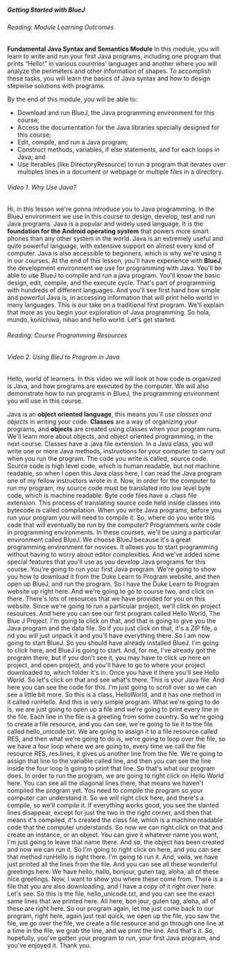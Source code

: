 ##### Getting Started with BlueJ
###### Reading: Module Learning Outcomes
**Fundamental Java Syntax and Semantics Module**
In this module, you will learn to write and run your first Java programs, including one program that prints “Hello!” in various countries’ languages and another where you will analyze the perimeters and other information of shapes. To accomplish these tasks, you will learn the basics of Java syntax and how to design stepwise solutions with programs.

By the end of this module, you will be able to:
- Download and run BlueJ, the Java programming environment for this course;
- Access the documentation for the Java libraries specially designed for this course;
- Edit, compile, and run a Java program;
- Construct methods, variables, if else statements, and for each loops in Java; and
- Use Iterables (like DirectoryResource) to run a program that iterates over multiples lines in a document or webpage or multiple files in a directory.



###### Video 1. Why Use Java?

Hi, in this lesson we're gonna introduce you to Java programming. In the BlueJ environment we use in this course to design, develop, test and run Java programs. Java is a popular and widely used language. It is the **foundation for the Android operating system** that powers more smart phones than any other system in the world. Java is an extremely useful and quite powerful language, with extensive support on almost every kind of computer. Java is also accessible to beginners, which is why we're using it in our courses. At the end of this lesson, you'll have experience with **BlueJ**, the development environment we use for programming with Java. You'll be able to use BlueJ to compile and run a java program. You'll know the basic design, edit, compile, and the execute cycle. That's part of programming with hundreds of different languages. And you'll see first hand how simple and powerful Java is, in accessing information that will print hello world in many languages. This is our take on a traditional first program. We'll explain that more as you begin your exploration of Java programming. So hola, mundo, konichiwa, nihao and hello world. Let's get started.



###### Reading: Course Programming Resources

###### Video 2. Using BleJ to Program in Java
Hello, world of learners. In this video we will look at how code is organized is Java, and how programs are executed by the computer. We will also demonstrate how to run programs in BlueJ, the programming environment you will use in this course.

<blockquote class="imgur-embed-pub" lang="en" data-id="a/VBZA2gf" data-context="false" ><a href="//imgur.com/a/VBZA2gf"></a></blockquote><script async src="//s.imgur.com/min/embed.js" charset="utf-8"></script>

Java is an **object oriented language**, this means *you'll use classes and objects* in writing your code. **Classes** are a way of organizing your programs, and **objects** are created using classes when your program runs. We'll learn more about objects, and object oriented programming, in the next course. Classes have a .java file extension. In a Java class, you will write one or more Java methods, instructions for your computer to carry out when you run the program. The code you write is called, source code. Source code is high level code, which is human readable, but not machine readable, so when I open this Java class here, I can read the Java program one of my fellow instructors wrote in it. Now, in order for the computer to run my program, my source code must be translated into low level byte code, which is machine readable. Byte code files have a .class file extension. This process of translating source code held inside classes into bytecode is called compilation. When you write Java programs, before you run your program you will need to compile it. So, where do you write this code that will eventually be run by the computer? Programmers write code in programming environments. In these courses, we'll be using a particular environment called BlueJ. We choose BlueJ because it's a great programming environment for novices. It allows you to start programming without
having to worry about editor complexities. And we've added some special features
that you'll use as you develop Java programs for this course. You're going to run your
first Java program. We're going to show you how to download it
from the Duke Learn to Program website, and then open up BlueJ,
and run the program. So I have the Duke Learn to
Program website up right here. And we're going to go to course two,
and click on there. There's lots of resources that we have
provided for you on this website. Since we're going to run a particular
project, we'll click on project resources. And here you can see our first program
called Hello World, The Blue J Project. I'm going to click on that, and that is
going to give you the Java program and the data file. So if you just click on that, it's a ZIP
file, a nd you will just unpack it and you'll have everything there. So I am now going to start BlueJ. So you should have
already installed BlueJ. I'm going to click here, and
BlueJ is going to start. And, for me, I've already got the program
there, but if you don't see it, you may have to click up here on project,
and open project, and you'll have to go to where your project
downloaded to, which folder it's in. Once you have it there
you'll see Hello World. So let's click on that and
see what's there. This is your Java file. And here you can see the code for this. I'm just going to scroll over so
we can see a little bit more. So this is a class, HelloWorld, and
it has one method in it called runHello. And this is very simple program. What we're going to do is,
we are just going to open up a file and we're going to print
every line in the file. Each line in the file is
a greeting from some country. So we're going to create a file resource,
and you can see, we're going to tie it to the file
called hello_unicode.txt. We are going to assign it to
a file resource called RES, and then what we're going to do is,
we're going to loop over the file, so we have a four loop where we are going to,
every time we call the file resource RES, res.lines, it gives us
another line from the file. We're going to assign that line
to the variable called line, and then you can see the line inside the four
loop is going to print that line. So that's what our program does. In order to run the program, we are going
to right click on Hello World here. You can see all the diagonal lines there, that means we haven't
compiled the program yet. You need to compile the program so
your computer can understand it. So we will right click here, and
there's a compile, so we'll compile it. If everything works good,
you see the slanted lines disappear, except for
just the two in the right corner, and then that means it's compiled,
it's created the class file, which is a machine readable code
that the computer understands. So now we can right click on that and
create an instance, or an object. You can give it whatever name you want,
I'm just going to leave that name there. And so, the object has been created and
now we can run it. So I'm going to right click on here, and you can see that method
runHello is right there. I'm going to run it. And, voila, we have just printed
all the lines from the file. And you can see all these
wonderful greetings here. We have hello, hallo, bonjour, guten tag, aloha,
all of these nice greetings. Now, I want to show you
where these come from. There is a file that you
are also downloading, and I have a copy of it right over here. Let's see. So this is the file,
hello_unicode.txt, and you can see the exact same
lines that we printed here. All here, bon jour, guten tag,
aloha, all of these are right here. So our program again, let me just
come back to our program, right here, again just real quick,
we open up the file, you saw the file, we go over the file,
we create a file resource and go through one line at a time in the file,
we grab the line, and we print the line. And that's it. So, hopefully, you've gotten your program
to run, your first Java program, and you've enjoyed it. Thank you.

